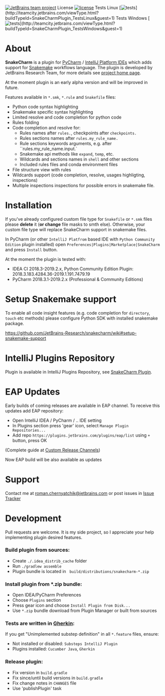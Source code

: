 [![JetBrains team project](https://jb.gg/badges/team.svg)](https://confluence.jetbrains.com/display/ALL/JetBrains+on+GitHub)
License [![license](https://img.shields.io/github/license/mashape/apistatus.svg)](https://opensource.org/licenses/MIT)
Tests Linux [![tests](http://teamcity.jetbrains.com/app/rest/builds/buildType:(id:SnakeCharmPlugin_TestsLinux)/statusIcon.svg)](http://teamcity.jetbrains.com/viewType.html?buildTypeId=SnakeCharmPlugin_TestsLinux&guest=1)
Tests Windows [![tests](http://teamcity.jetbrains.com/app/rest/builds/buildType:(id:SnakeCharmPlugin_TestsWindows)/statusIcon.svg)](http://teamcity.jetbrains.com/viewType.html?buildTypeId=SnakeCharmPlugin_TestsWindows&guest=1)

# About

**SnakeCharm** is a plugin for [PyCharm](https://www.jetbrains.com/pycharm/) / [IntelliJ Platform IDEs](https://www.jetbrains.com/products.html?fromMenu#type=ide) which adds support for [Snakemake](https://snakemake.readthedocs.io/en/stable/) workflows language. The plugin is developed by JetBrains Research Team, for more details see [project home page](https://research.jetbrains.org/groups/biolabs/projects?project_id=57).

At the moment plugin is an early alpha version and will be improved in future.

Features available in `*.smk`, `*.rule` and `Snakefile` files:
* Python code syntax highlighting
* Snakemake specific syntax highlighting
* Limited resolve and code completion for python code
* Rules folding
* Code completion and resolve for:
   * Rules names after `rules.`, checkpoints after `checkpoints.`
   * Rules sections names after `rules.my_rule_name.`
   * Rule sections keywords arguments, e.g. after ``rules.my_rule_name.input.`
   * Snakemake api methods like `expand`, `temp`, etc.
   * Wildcards and sections names in `shell` and other sections
   * Included rules files and conda environment files
* File structure view with rules
* Wildcards support (code completion, resolve, usages highligting, inspections)
* Multiple inspections inspections for possible errors in snakemake file.

# Installation

If you've already configured custom file type for `Snakefile` or `*.smk` files please **delete** it (**or change** file masks to smth else). Otherwise, your custom file type will replace SnakeCharm support in snakemake files.

In PyCharm (or other `IntelliJ Platfrom` based IDE with `Python Community Edition` plugin installed) open `Preferences|Plugins|Marketplace|SnakeCharm` and press `Install` button.

At the moment the plugin is tested with:
* IDEA CI 2018.3-2019.2.x, Python Community Edition Plugin: 2018.3.183.4284.36-2019.1.191.7479.19
* PyCharm 2018.3.1-2019.2.x (Professional & Community Editions)

# Setup Snakemake support

To enable all code insight features (e.g. code completion for `directory`, `touch` etc methods) please configure Python SDK with installed snakemake package.

https://github.com/JetBrains-Research/snakecharm/wiki#setup-snakemake-support

# IntelliJ Plugins Repository
Plugin is available in IntelliJ Plugins Repository, see [SnakeCharm Plugin](https://plugins.jetbrains.com/plugin/11947-snakecharm).

# EAP Updates
Early builds of coming releases are available in EAP channel. To receive this updates add EAP repository:
* Open IntelliJ IDEA / PyCharm / .. IDE setting
* In Plugins section press 'gear' icon, select `Manage Plugin Repositories...`
* Add repo `https://plugins.jetbrains.com/plugins/eap/list` using `+` button, press OK

(Complete guide at [Custom Release Channels](https://www.jetbrains.org/intellij/sdk/docs/plugin_repository/custom_channels.html))

Now EAP build will be also available as updates

# Support
Contact me at roman.chernyatchik@jetbrains.com or post issues in [Issue Tracker](https://github.com/JetBrains-Research/snakecharm/issues)

# Development

Pull requests are welcome. It is my side project, so I appreciate your help implementing plugin desired features.

### Build plugin from sources:
* Create `./.idea_distrib_cache` folder
* Run `./gradlew assemble`
* Plugin bundle is located in ` build/distributions/snakecharm-*.zip`

### Install plugin from *.zip bundle:
* Open IDEA/PyCharm Preferences
* Choose `Plugins` section
* Press gear icon and choose `Install Plugin from Disk...`
* Use `*.zip` bundle download from Plugin Manager or built from sources 

### Tests are written in [Gherkin](https://cucumber.io/docs/gherkin):
If you get "Unimplemented substep definition" in all `*.feature` files, ensure:
  * Not installed or disabled: `Substeps IntelliJ Plugin` 
  * Plugins installed: `Cucumber Java`, `Gherkin`
  
### Release plugin:
* Fix version in `build.gradle`
* Fix since/until build versions in `build.gradle`
* Fix change notes in `CHANGES` file
* Use 'publishPlugin' task
